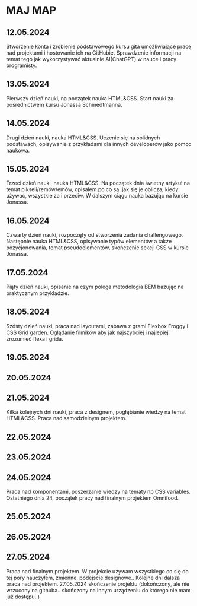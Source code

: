 # MAJ MAP

## 12.05.2024

Stworzenie konta i zrobienie podstawowego kursu gita umożliwiające pracę nad projektami i hostowanie ich na GitHubie.
Sprawdzenie informacji na temat tego jak wykorzystywać aktualnie AI(ChatGPT) w nauce i pracy programisty.

## 13.05.2024

Pierwszy dzień nauki, na początek nauka HTML&CSS. Start nauki za pośrednictwem kursu Jonassa Schmedtmanna.

## 14.05.2024

Drugi dzień nauki, nauka HTML&CSS. Uczenie się na solidnych podstawach, opisywanie z przykładami dla innych developerów jako pomoc naukowa.

## 15.05.2024

Trzeci dzień nauki, nauka HTML&CSS. Na początek dnia świetny artykuł na temat pikseli/remów/emów, opisałem po co są, jak się je oblicza, kiedy używać, wszystkie za i przeciw. W dalszym ciągu nauka bazując na kursie Jonassa.

## 16.05.2024

Czwarty dzień nauki, rozpoczęty od stworzenia zadania challengowego. Następnie nauka HTML&CSS, opisywanie typów elementów a także pozycjonowania, temat pseudoelementów, skończenie sekcji CSS w kursie Jonassa.

## 17.05.2024

Piąty dzień nauki, opisanie na czym polega metodologia BEM bazując na praktycznym przykładzie.

## 18.05.2024

Szósty dzień nauki, praca nad layoutami, zabawa z grami Flexbox Froggy i CSS Grid garden. Oglądanie filmików aby jak najszybciej i najlepiej zrozumieć flexa i grida.

## 19.05.2024

## 20.05.2024

## 21.05.2024

Kilka kolejnych dni nauki, praca z designem, pogłębianie wiedzy na temat HTML&CSS.
Praca nad samodzielnym projektem.

## 22.05.2024

## 23.05.2024

## 24.05.2024

Praca nad komponentami, poszerzanie wiedzy na tematy np CSS variables. Ostatniego dnia 24, początek pracy nad finalnym projektem Omnifood.

## 25.05.2024

## 26.05.2024

## 27.05.2024

Praca nad finalnym projektem. W projekcie używam wszystkiego co się do tej pory nauczyłem, zmienne, podejście designowe..
Kolejne dni dalsza praca nad projektem. 27.05.2024 skończenie projektu (dokończony, ale nie wrzucony na githuba.. skończony na innym urządzeniu do którego nie mam już dostępu..)
